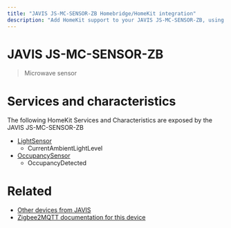 ```yaml
---
title: "JAVIS JS-MC-SENSOR-ZB Homebridge/HomeKit integration"
description: "Add HomeKit support to your JAVIS JS-MC-SENSOR-ZB, using Homebridge, Zigbee2MQTT and homebridge-z2m."
---
```

<!---
This file has been GENERATED using src/docgen/docgen.ts
DO NOT EDIT THIS FILE MANUALLY!
-->
# JAVIS JS-MC-SENSOR-ZB
> Microwave sensor


# Services and characteristics
The following HomeKit Services and Characteristics are exposed by
the JAVIS JS-MC-SENSOR-ZB

* [LightSensor](../../sensors.md)
  * CurrentAmbientLightLevel
* [OccupancySensor](../../sensors.md)
  * OccupancyDetected


# Related
* [Other devices from JAVIS](../index.md#javis)
* [Zigbee2MQTT documentation for this device](https://www.zigbee2mqtt.io/devices/JS-MC-SENSOR-ZB.html)